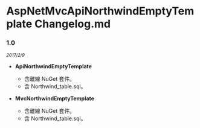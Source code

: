 ﻿# AspNetMvcApiNorthwindEmptyTemplate Changelog.md

### 1.0
<i><small>2017/2/9</small></i>

- **ApiNorthwindEmptyTemplate**
    - 含離線 NuGet 套件。
    - 含 Northwind_table.sql。

- **MvcNorthwindEmptyTemplate**
    - 含離線 NuGet 套件。
    - 含 Northwind_table.sql。